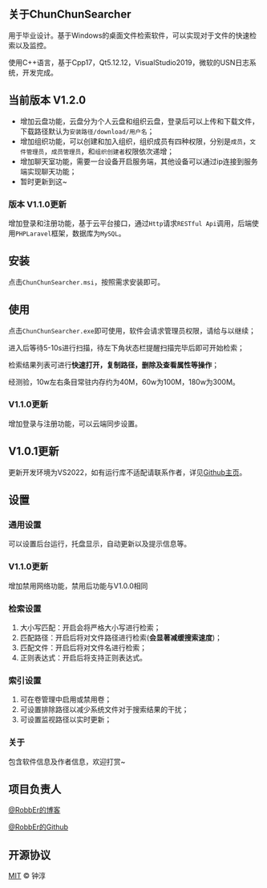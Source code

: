 ﻿## 关于ChunChunSearcher
用于毕业设计。基于Windows的桌面文件检索软件，可以实现对于文件的快速检索以及监控。

使用C++语言，基于Cpp17，Qt5.12.12，VisualStudio2019，微软的USN日志系统，开发完成。

## 当前版本 V1.2.0
- 增加云盘功能，云盘分为个人云盘和组织云盘，登录后可以上传和下载文件，下载路径默认为`安装路径/download/用户名`；
- 增加组织功能，可以创建和加入组织，组织成员有四种权限，分别是`成员`，`文件管理员`，`成员管理员`，和`组织创建者`权限依次递增；
- 增加聊天室功能，需要一台设备开启服务端，其他设备可以通过ip连接到服务端实现聊天功能；
- 暂时更新到这~
### 版本 V1.1.0更新
增加登录和注册功能，基于云平台接口，通过`Http`请求`RESTful Api`调用，后端使用`PHPLaravel`框架，数据库为`MySQL`。

## 安装
点击`ChunChunSearcher.msi`，按照需求安装即可。

## 使用
点击`ChunChunSearcher.exe`即可使用，软件会请求管理员权限，请给与以继续；

进入后等待5-10s进行扫描，待左下角状态栏提醒扫描完毕后即可开始检索；

检索结果列表可进行**快速打开，复制路径，删除及查看属性等操作**；

经测验，10w左右条目常驻内存约为40M，60w为100M，180w为300M。

### V1.1.0更新
增加登录与注册功能，可以云端同步设置。

## V1.0.1更新
更新开发环境为VS2022，如有运行库不适配请联系作者，详见[Github主页](https://github.com/RobbEr929)。

## 设置
### 通用设置
可以设置后台运行，托盘显示，自动更新以及提示信息等。

### V1.1.0更新
增加禁用网络功能，禁用后功能与V1.0.0相同

### 检索设置
1. 大小写匹配：开启会将严格大小写进行检索；
2. 匹配路径：开启后将对文件路径进行检索(**会显著减缓搜索速度**)；
3. 匹配文件：开启后将对文件名进行检索；
4. 正则表达式：开启后将支持正则表达式。

### 索引设置
1. 可在卷管理中启用或禁用卷；
2. 可设置排除路径以减少系统文件对于搜索结果的干扰；
3. 可设置监视路径以实时更新；

### 关于
包含软件信息及作者信息，欢迎打赏~

## 项目负责人
[@RobbEr的博客](https://robber.ltd)

[@RobbEr的Github](https://github.com/RobbEr929)

## 开源协议
[MIT](./LICENSE) © 钟淳
